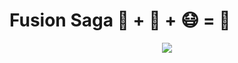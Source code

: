 # Fusion Saga 🧍 + 🚶 + 😷 = 🤔

<div align="center">
  <img src = "https://user-images.githubusercontent.com/56304060/147342533-78f129c9-b29d-44da-964f-192e660521a9.png"/>
</div>

